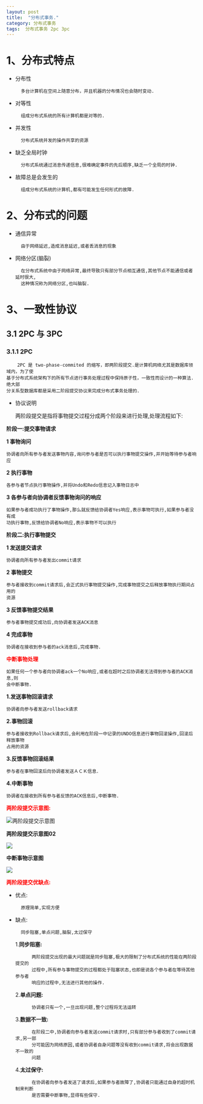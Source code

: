```yaml
---
layout: post
title:  "分布式事务."
category: 分布式事务
tags:  分布式事务 2pc 3pc
---
```


# 1、分布式特点


+ 分布性
	
		多台计算机在空间上随意分布，并且机器的分布情况也会随时变动.

+ 对等性

		组成分布式系统的所有计算机都是对等的.


+ 并发性

		分布式系统并发的操作共享的资源


+ 缺乏全局时钟

		分布式系统通过消息传递信息,很难确定事件的先后顺序,缺乏一个全局的时钟.


+ 故障总是会发生的

		组成分布式系统的计算机,都有可能发生任何形式的故障.


# 2、分布式的问题

+ 通信异常

		由于网络延迟,造成消息延迟,或者丢消息的现象


+ 网络分区(脑裂)

		在分布式系统中由于网络异常,最终导致只有部分节点相互通信,其他节点不能通信或者延时很大,
		这种情况称为网络分区,也叫脑裂.


# 3、一致性协议

## 3.1 2PC 与 3PC



### 3.1.1 2PC

		2PC 是 two-phase-commited 的缩写，即两阶段提交.是计算机网络尤其是数据库领域内，为了使
	基于分布式系统架构下的所有节点进行事务处理过程中保持原子性，一致性而设计的一种算法.绝大部
	分关系型数据库都是采用二阶段提交协议来完成分布式事务处理的.

+ 协议说明

	两阶段提交是指将事物提交过程分成两个阶段来进行处理,处理流程如下:


**阶段一:提交事物请求**
	
**1 事物询问**

	协调者向所有参与者发送事物内容,询问参与者是否可以执行事物提交操作,并开始等待参与者响应

**2 执行事物**

		
	各参与者节点执行事物操作,并将Undo和Redo信息记入事物日志中

**3 各参与者向协调者反馈事物询问的响应**

	如果参与者成功执行了事物操作,那么就反馈给协调者Yes响应,表示事物可执行,如果参与者没有成
	功执行事物,反馈给协调者No响应,表示事物不可以执行

**阶段二:执行事物提交**

**1 发送提交请求**

	协调者向所有参与者发出commit请求

**2 事物提交**

	参与者接收到commit请求后,会正式执行事物提交操作,完成事物提交之后释放事物执行期间占用的
	资源

**3 反馈事物提交结果**

	参与者事物提交成功后,向协调者发送ACK消息

**4 完成事物**

	协调者在接收到参与者的ack消息后,完成事物.

<font color="red">**中断事物处理**</font>

	如果任何一个参与者向协调者ack一个No响应,或者在超时之后协调者无法得到参与者的ACK消息,则
	会中断事物.

**1.发送事物回滚请求**

	协调者向参与者发送rollback请求

**2.事物回滚**

	参与者接收到Rollback请求后,会利用在阶段一中记录的UNDO信息进行事物回滚操作,回滚后释放事物
	占用的资源

**3.反馈事物回滚结果**

	参与者在事物回滚后向协调者发送ＡＣＫ信息．

**4.中断事物**

	协调者在接收到所有参与者反馈的ACK信息后,中断事物.

<font color="red">**两阶段提交示意图:**</font>

![两阶段提交示意图](https://ywendy.github.io/img/两阶段提交示意图.jpg)


**两阶段提交示意图02**

![](https://ywendy.github.io/img/两阶段提交02.jpg)


**中断事物示意图**

![](https://ywendy.github.io/img/两阶段提交-中断事物.jpg)


<font color="red">**两阶段提交优缺点:**</font>


+ 优点:

		原理简单,实现方便

+ 缺点:

		同步阻塞,单点问题,脑裂,太过保守


	1.<strong>同步阻塞:</strong>

			两阶段提交出现的最大问题就是同步阻塞,极大的限制了分布式系统的性能在两阶段提交的
			过程中,所有参与事物提交的过程都处于阻塞状态,也即是说各个参与者在等待其他参与者
			响应的过程中,无法进行其他的操作.

	2.<strong>单点问题:</strong>

			协调者只有一个,一旦出现问题,整个过程将无法运转

	3.<strong>数据不一致:</strong>

			在阶段二中,协调者向参与者发送commit请求时,只有部分参与者收到了commit请求,另一部
			分可能因为网络原因,或者协调者自身问题等没有收到commit请求,将会出现数据不一致的
			问题

	4.<strong>太过保守:</strong>

			在协调者向参与者发送了请求后,如果参与者故障了,协调者只能通过自身的超时机制来判断
			是否需要中断事物,显得有些保守.









